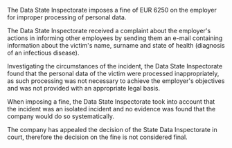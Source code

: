 The Data State Inspectorate imposes a fine of EUR 6250 on the employer for improper processing of personal data.

The Data State Inspectorate received a complaint about the employer's actions in informing other employees by sending them an e-mail containing information about the victim's name, surname and state of health (diagnosis of an infectious disease).

Investigating the circumstances of the incident, the Data State Inspectorate found that the personal data of the victim were processed inappropriately, as such processing was not necessary to achieve the employer's objectives and was not provided with an appropriate legal basis.

When imposing a fine, the Data State Inspectorate took into account that the incident was an isolated incident and no evidence was found that the company would do so systematically.

The company has appealed the decision of the State Data Inspectorate in court, therefore the decision on the fine is not considered final.

